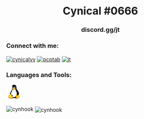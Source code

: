 <h1 align="center">Cynical #0666</h1>
<h3 align="center">discord.gg/jt</h3>

<h3 align="left">Connect with me:</h3>
<p align="left">
<a href="https://twitter.com/cynicalvv" target="blank"><img align="center" src="https://raw.githubusercontent.com/rahuldkjain/github-profile-readme-generator/master/src/images/icons/Social/twitter.svg" alt="cynicalvv" height="30" width="40" /></a>
<a href="https://www.youtube.com/c/pcptab" target="blank"><img align="center" src="https://raw.githubusercontent.com/rahuldkjain/github-profile-readme-generator/master/src/images/icons/Social/youtube.svg" alt="pcptab" height="30" width="40" /></a>
<a href="https://discord.gg/jt" target="blank"><img align="center" src="https://raw.githubusercontent.com/rahuldkjain/github-profile-readme-generator/master/src/images/icons/Social/discord.svg" alt="jt" height="30" width="40" /></a>
</p>

<h3 align="left">Languages and Tools:</h3>
<p align="left"> <a href="https://www.linux.org/" target="_blank" rel="noreferrer"> <img src="https://raw.githubusercontent.com/devicons/devicon/master/icons/linux/linux-original.svg" alt="linux" width="40" height="40"/> </a> </p>

<p><img align="left" src="https://github-readme-stats.vercel.app/api/top-langs?username=cynhook&show_icons=true&locale=en&layout=compact" alt="cynhook" /></p>

<p>&nbsp;<img align="center" src="https://github-readme-stats.vercel.app/api?username=cynhook&show_icons=true&locale=en" alt="cynhook" /></p>
